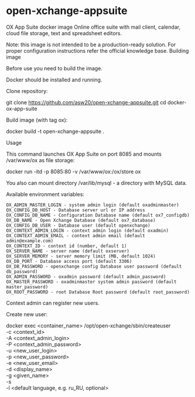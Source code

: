 # open-xchange-appsuite
OX App Suite docker image
Online office suite with mail client, calendar, cloud file storage, text and spreadsheet editors.

Note: this image is not intended to be a production-ready solution. For proper configuration instructions refer the official knowledge base.
Building image

Before use you need to build the image.

Docker should be installed and running.

Clone repository:

git clone https://github.com/asw20/open-xchange-appsuite.git
cd docker-ox-app-suite

Build image (with tag ox):

docker build -t open-xchange-appsuite .

Usage

This command launches OX App Suite on port 8085 and mounts /var/www/ox as file storage:

docker run -itd -p 8085:80 -v /var/www/ox:/ox/store ox

You also can mount directory /var/lib/mysql - a directory with MySQL data.

Available environment variables:

    OX_ADMIN_MASTER_LOGIN - system admin login (default oxadminmaster)
    OX_CONFIG_DB_HOST - Database server url or IP address
    OX_CONFIG_DB_NAME - Configuration Database name (default ox7_configdb)
    OX_DB_NAME - Open Xchange Database (default ox7_database) 
    OX_CONFIG_DB_USER - Database user (default openxchange) 
    OX_CONTEXT_ADMIN_LOGIN - context admin login (default oxadmin)
    OX_CONTEXT_ADMIN_EMAIL - context admin email (default admin@example.com)
    OX_CONTEXT_ID - context id (number, default 1)
    OX_SERVER_NAME - server name (default oxserver)
    OX_SERVER_MEMORY - server memory limit (MB, default 1024)
    OX_DB_PORT - Database access port (default 3306)
    OX_DB_PASSWORD - openxchange config Database user password (default db_password)
    OX_ADMIN_PASSWORD - oxadmin password (default admin_password)
    OX_MASTER_PASSWORD - oxadminmaster system admin password (default master_password)
    OX_ROOT_PASSWORD - root Database Root password (default root_password)

Context admin can register new users.

Create new user:

docker exec <container_name> /opt/open-xchange/sbin/createuser \
    -c <context_id> \
    -A <context_admin_login> \
    -P <context_admin_password> \
    -u <new_user_login> \
    -p <new_user_password> \
    -e <new_user_email> \
    -d <display_name> \
    -g <given_name> \
    -s <surname> \
    -l <default language, e.g. ru_RU, optional>

